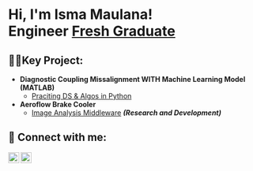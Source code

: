 <h1>Hi, I'm Isma Maulana! <br/><a ,href="https://github.com/IsmaMaulana">Engineer</a> <a href="https://www.linkedin.com/in/ismamaulana/">Fresh Graduate</a>

<h2>👨‍💻Key Project:</h2>

- <b>Diagnostic Coupling Missalignment WITH Machine Learning Model (MATLAB)</b>
  - [Praciting DS & Algos in Python](https://github.com/joshmadakor1/Algorithms-Practice)
- <b>Aeroflow Brake Cooler</b>
  - [Image Analysis Middleware](https://github.com/joshmadakor1/4chan-Image-Analysis-Middleware-C964) <b><i>(Research and Development)</b></i>

<h2> 🤳 Connect with me:</h2>

[<img align="left" alt="JoshMadakor | LinkedIn" width="22px" src="https://cdn.jsdelivr.net/npm/simple-icons@v3/icons/linkedin.svg" />][linkedin]
[<img align="left" alt="JoshMadakor | Instagram" width="22px" src="https://cdn.jsdelivr.net/npm/simple-icons@v3/icons/instagram.svg" />][instagram]

[instagram]: https://www.instagram.com/ismamaulana_s/
[linkedin]: https://www.linkedin.com/in/ismamaulana/

<!--
**joshmadakor1/joshmadakor1** is a ✨ _special_ ✨ repository because its `README.md` (this file) appears on your GitHub profile.

Here are some ideas to get you started:

- 🔭 I’m currently working on ...
- 🌱 I’m currently learning ...
- 👯 I’m looking to collaborate on ...
- 🤔 I’m looking for help with ...
- 💬 Ask me about ...
- 📫 How to reach me: ...
- 😄 Pronouns: ...
- ⚡ Fun fact: ...
-->
